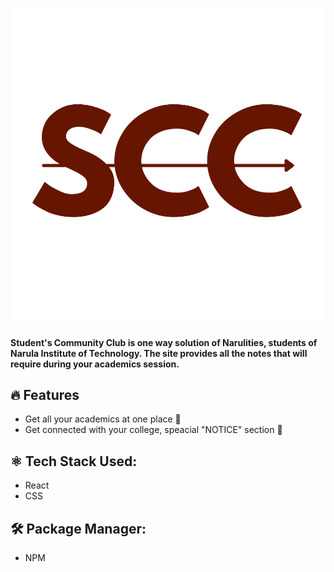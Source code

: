 
![alt text](./src/Assets/SCC.svg)

#### Student's Community Club is one way solution of Narulities, students of Narula Institute of Technology. The site provides all the notes that will require during your academics session.

## 🔥 Features
- Get all your academics at one place 💯
- Get connected with your college, speacial "NOTICE" section 🌟


## ⚛️ Tech Stack Used:
- React
- CSS

## 🛠️ Package Manager:
- NPM



